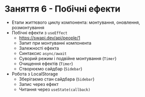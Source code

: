 # Заняття 6 - Побічні ефекти

- Етапи життєвого циклу компонента: монтування, оновлення, розмонтування
- Побічні ефекти з `useEffect`
  - https://swapi.dev/api/people/1
  - Запит при монтуванні компонента
  - Залежності ефекта
  - Синтаксис `async/await`
  - Суворий режим і подвійне монтування (`Timer`)
  - Очищення ефектів (`Timer`)
  - Створюємо сайдбар (`Sidebar`)
- Робота з LocalStorage
  - Зберігаємо стан сайдбара (`Sidebar`)
  - Запис через ефект
  - Читання через `useState(callback)`
